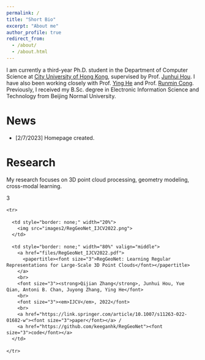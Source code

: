 ```yaml
---
permalink: /
title: "Short Bio"
excerpt: "About me"
author_profile: true
redirect_from: 
  - /about/
  - /about.html
---
```



I am currently a third-year Ph.D. student in the Department of Computer Science at [City University of Hong Kong](https://www.cityu.edu.hk/), supervised by Prof. [Junhui Hou](https://sites.google.com/site/junhuihoushomepage/). I have also been working closely with Prof. [Ying He](https://personal.ntu.edu.sg/yhe/) and Prof. [Runmin Cong](https://rmcong.github.io/). Previously, I received my B.Sc. degree in Electronic Information Science and Technology from Beijing Normal University.


News
======
* [2/7/2023] Homepage created.


Research
======
My research focuses on 3D point cloud processing, geometry modeling, cross-modal learning.

3

<table style="border: none;">
  <tbody>


    <tr>
    
      <td style="border: none;" width="20%">
        <img src="images2/RegGeoNet_IJCV2022.png">
      </td>
      
      <td style="border: none;" width="80%" valign="middle">
        <a href="files/RegGeoNet_IJCV2022.pdf">
          <papertitle><font size="3">RegGeoNet: Learning Regular Representations for Large-Scale 3D Point Clouds</font></papertitle>
        </a>
        <br>
        <font size="3"><strong>Qijian Zhang</strong>, Junhui Hou, Yue Qian, Antoni B. Chan, Juyong Zhang, Ying He</font>
        <br>
        <font size="3"><em>IJCV</em>, 2022</font>
        <br>
        <a href="https://link.springer.com/article/10.1007/s11263-022-01682-w"><font size="3">paper</font></a> /
        <a href="https://github.com/keeganhk/RegGeoNet"><font size="3">code</font></a>
      </td>
      
    </tr>


  </tbody>
</table>


